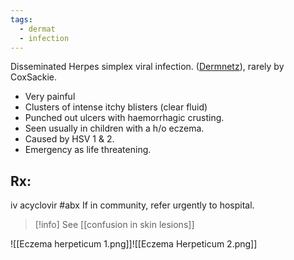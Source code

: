 ```yaml
---
tags:
  - dermat
  - infection
---
```

Disseminated Herpes simplex viral infection. ([Dermnetz](https://dermnetnz.org/topics/eczema-herpeticum)), rarely by CoxSackie. 

- Very painful
- Clusters of intense itchy blisters (clear fluid)
- Punched out ulcers with haemorrhagic crusting.
- Seen usually in children with a h/o eczema.
- Caused by HSV 1 & 2. 
- Emergency as life threatening.
## Rx: 
iv acyclovir #abx
If in community, refer urgently to hospital. 

>[!info]
>See [[confusion in skin lesions]]

![[Eczema herpeticum 1.png]]![[Eczema Herpeticum 2.png]]